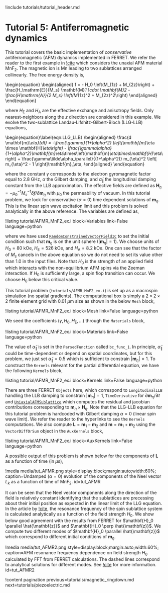 !include tutorials/tutorial_header.md

# Tutorial 5: Antiferromagnetic dynamics

This tutorial covers the basic implementation of $conservative$ antiferromagnetic (AFM) dynamics implemented in FERRET. We refer the reader to the first example in [!cite](Rezende2019) which considers the unaxial AFM material $\mathrm{MnF}_2$. The magnetic ion is $\mathrm{Mn}$ leading to two sublattices arranged collinearly. The free energy density is,

\begin{equation}
  \begin{aligned}
    f = - H_0 \left(M_{1z} + M_{2z}\right) + \frac{H_\mathrm{E}}{M_s} \mathbf{M}_1 \cdot \mathbf{M}_2 - \frac{H_\mathrm{A}}{2 M_s} \left(M_{1z}^2 + M_{2z}^2\right)
  \end{aligned}
\end{equation}

where $H_\mathrm{E}$ and $H_\mathrm{A}$ are the effective exchange and anisotropy fields. Only nearest-neighbors along the $z$ direction are considered in this example. We evolve the two-sublattice Landau-Lifshitz-Gilbert-Bloch (LLG-LLB) equations,

\begin{equation}\label{eqn:LLG_LLB}
  \begin{aligned}
    \frac{d \mathbf{m}_\eta}{dt} = -\frac{\gamma}{1+\alpha^2} \left(\mathbf{m}_\eta \times \mathbf{H}_\eta\right) - \frac{\gamma\alpha}{1+\alpha^2}\mathbf{m}_\eta\times\left(\mathbf{m}_\eta\times\mathbf{H}_\eta\right) + \frac{\gamma\tilde\alpha_\parallel}{(1+\alpha^2)} m_{\eta}^2 \left[ m_{\eta}^2 - 1 \right]\mathbf{m}_\eta,
  \end{aligned}
\end{equation}

where the constant $\gamma$ corresponds to the electron gyromagnetic factor equal to $2.8$ GHz, $\alpha$ the Gilbert damping, and $\tilde\alpha_\parallel$ the longitudinal damping constant from the LLB approximation. The effective fields are defined as $\mathbf{H}_\eta = - \mu_0^{-1} M_s^{-1} \delta f / \delta \mathbf{m}_\eta$ with $\mu_0$ the permeability of vacuum. In this tutorial problem, we look for conservative ($\alpha = 0$) time dependent solutions of $\mathbf{m}_\eta$. This is the linear spin wave excitation limit and this problem is solved analytically in the above reference. The variables are defined as,

!listing tutorial/AFMR_MnF2_ex.i
         block=Variables
         link=False
         language=python

where we have used [`RandomConstrainedVectorFieldIC`](source/ics/RandomConstrainedVectorFieldIC.md) to set the initial condition such that $\mathbf{m}_\eta$ is on the unit sphere  $(|\mathbf{m}_\eta| = 1)$. We choose units of $H_0 = 80$ kOe, $H_\mathrm{E} = 526$ kOe, and $H_\mathrm{A} = 8.2$ kOe. One can see that the factor of $M_s$ cancels in the above equation so we do not need to set its value other than $1.0$ in the input files. Note that $H_0$ is the strength of an applied field which interacts with the non-equilibrium AFM spins via the Zeeman interaction. If $H_0$ is sufficiently large, a spin flop transition can occur. We choose $H_0$ below this critical value.

This tutorial problem (`tutorials/AFMR_MnF2_ex.i`) is set up as a macrospin simulation (no spatial gradients). The computational box is simply a $2 \times 2 \times 2$ finite element grid with $0.01$ $\mu$m size as shown in the below `Mesh` block,

!listing tutorial/AFMR_MnF2_ex.i
         block=Mesh
         link=False
         language=python

We seed the coefficients ($\gamma, H_0, H_\mathrm{E},...$) through the `Materials` block,

!listing tutorial/AFMR_MnF2_ex.i
         block=Materials
         link=False
         language=python

The value of $\tilde\alpha_\parallel$ is set in the `ParsedFunction` called `bc_func_1`. In principle, $\tilde\alpha_\parallel$ could be time-dependent or depend on spatial coordinates, but for this problem, we just set $\tilde\alpha_\parallel = 0.5$ which is sufficient to constrain $|\mathbf{m}_\eta| = 1$. To construct the `Kernels` relevant for the partial differential equation, we have the following `Kernels` block,

!listing tutorial/AFMR_MnF2_ex.i
         block=Kernels
         link=False
         language=python

There are three FERRET `Objects` here, which correspond to `LongitudinalLLB` handling the LLB damping to constrain $|\mathbf{m}_\eta| = 1$, `TimeDerivative` for $\partial \mathbf{m}_\eta / \partial t$ and [`UniaxialAFMSublattice`](source/kernels/UniaxialAFMSublattice.md) which computes the residual and jacobian contributions corresponding to $\mathbf{m}_\eta \times \mathbf{H}_\eta$. Note that the LLG-LLB equation for this tutorial problem is hardcoded with Gilbert damping $\alpha = 0$ (linear spin wave limit). We refer the reader to the hyperlinks to see the `Kernels` computations. We also compute $\mathbf{L} = \mathbf{m}_1 - \mathbf{m}_2$ and $\mathbf{m} = \mathbf{m}_1 + \mathbf{m}_2$ using the `VectorDiffOrSum` object in the `AuxKernels` block,

!listing tutorial/AFMR_MnF2_ex.i
         block=AuxKernels
         link=False
         language=python

A possible output of this problem is shown below for the components of $\mathbf{L}$ as a function of time (in $\mu$s),

!media media/tut_AFMR.png style=display:block;margin:auto;width:60%; caption=Undamped ($\alpha = 0$) evolution of the components of the Neel vector $L_k$ as a function of time of $\mathrm{MnF}_2$. id=tut_AFMR

It can be seen that the Neel vector components along the direction of the field is relatively constant identifying that the sublattices are precessing about their initial position as expected in the linear limit of the LLG equation. In the article by [!cite](Rezende2019), the resonance frequency of the spin sublattice system is calculated analytically as a function of the field strength $H_0$. We show below good agreement with the results from FERRET for $\mathbf{H}_0 \parallel \hat{\mathbf{z}}$ and $\mathbf{H}_0 \perp \hat{\mathbf{z}}$. We compute two different modes of $\mathbf{H}_0 \parallel \hat{\mathbf{z}}$ which correspond to different initial conditions of $\mathbf{m}_\eta$.

!media media/tut_AFMR2.png style=display:block;margin:auto;width:60%; caption=AFM resonance frequency dependence on field strength $H_0$ calculated by FFT from FERRET calculations. The dashed lines correspond to analytical solutions for different modes. See [!cite](Rezende2019) for more information. id=tut_AFMR2

!content pagination previous=tutorials/magnetic_ringdown.md next=tutorials/piezoelectric.md
